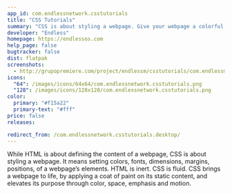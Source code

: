 ```yaml
---
app_id: com.endlessnetwork.csstutorials
title: "CSS Tutorials"
summary: "CSS is about styling a webpage. Give your webpage a colorful life!"
developer: "Endless"
homepage: https://endlessos.com
help_page: false
bugtracker: false
dist: flatpak
screenshots:
  - http://grupopremiere.com/project/endlessm/csstutorials/com.endlessm.CssTutorials-thumb1.jpeg
icons:
  "64": /images/icons/64x64/com.endlessnetwork.csstutorials.png
  "128": /images/icons/128x128/com.endlessnetwork.csstutorials.png
color:
  primary: "#f15a22"
  primary-text: "#fff"
price: false
releases:

redirect_from: /com.endlessnetwork.csstutorials.desktop/
---
```


<p>While HTML is about defining the content of a webpage, CSS is about styling a webpage. It means setting colors, fonts, dimensions, margins, positions, of a webpage’s elements. HTML is inert. CSS is fluid. CSS brings a webpage to life, by applying a coat of paint on its static content, and elevates its purpose through color, space, emphasis and motion.</p>